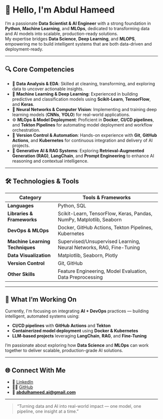 # 👋 Hello, I'm Abdul Hameed  

I’m a passionate **Data Scientist & AI Engineer** with a strong foundation in **Python**, **Machine Learning**, and **MLOps**, dedicated to transforming data and AI models into scalable, production-ready solutions.  
My expertise bridges **Data Science**, **Deep Learning**, and **MLOPS**, empowering me to build intelligent systems that are both data-driven and deployment-ready.  

---

## 🔍 Core Competencies  

- 🧠 **Data Analysis & EDA**: Skilled at cleaning, transforming, and exploring data to uncover actionable insights.  
- 🤖 **Machine Learning & Deep Learning**: Experienced in building predictive and classification models using **Scikit-Learn**, **TensorFlow**, and **Keras**.  
- 🧩 **Neural Networks & Computer Vision**: Implementing and training deep learning models (**CNNs**, **YOLO**) for real-world applications.  
- ⚙️ **MLOps & Model Deployment**: Proficient in **Docker**, **CI/CD pipelines**, and **Tekton Pipelines** for automating model deployment and workflow orchestration.  
- 🧰 **Version Control & Automation**: Hands-on experience with **Git**, **GitHub Actions**, and **Kubernetes** for continuous integration and delivery of AI projects.  
- 🧬 **Generative AI & RAG Systems**: Exploring **Retrieval-Augmented Generation (RAG)**, **LangChain**, and **Prompt Engineering** to enhance AI reasoning and contextual intelligence.  

---

## 🛠️ Technologies & Tools  

| Category | Tools & Frameworks |
|-----------|-------------------|
| **Languages** | Python, SQL |
| **Libraries & Frameworks** | Scikit-Learn, TensorFlow, Keras, Pandas, NumPy, Matplotlib, Seaborn |
| **DevOps & MLOps** | Docker, GitHub Actions, Tekton Pipelines, Kubernetes |
| **Machine Learning Techniques** | Supervised/Unsupervised Learning, Neural Networks, RAG, Fine-Tuning |
| **Data Visualization** | Matplotlib, Seaborn, Plotly |
| **Version Control** | Git, GitHub |
| **Other Skills** | Feature Engineering, Model Evaluation, Data Preprocessing |

---

## 🚀 What I’m Working On  

Currently, I'm focusing on integrating **AI + DevOps** practices — building intelligent, automated systems using:  
- **CI/CD pipelines** with **GitHub Actions** and **Tekton**  
- **Containerized model deployment** using **Docker & Kubernetes**  
- **LLM-based projects** leveraging **LangChain**, **RAG**, and **Fine-Tuning**  

I’m passionate about exploring how **Data Science** and **MLOps** can work together to deliver scalable, production-grade AI solutions.  

---

## 🌐 Connect With Me  

- 💼 [LinkedIn](#)  
- 🧑‍💻 [GitHub](#)  
- 📧 **abdulhameed.ai@gmail.com**  

---

> “Turning data and AI into real-world impact — one model, one pipeline, one insight at a time.”  
